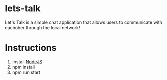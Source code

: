 # lets-talk
Let's Talk is a simple chat application that allows users to communicate with eachoher through the local network!
# Instructions
1. Install [NodeJS](https://nodejs.org/en/download/)
2. npm install
3. npm run start
